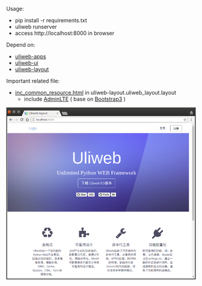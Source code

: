 Usage:

- pip install -r requirements.txt
- uliweb runserver
- access http://localhost:8000 in browser

Depend on:

- [uliweb-apps](https://github.com/limodou/uliweb-apps)
- [uliweb-ui](https://github.com/uliwebext/uliweb-ui)
- [uliweb-layout](https://github.com/uliwebext/uliweb-layout)

Important related file:
- [inc_common_resource.html](https://github.com/uliwebext/uliweb-layout/blob/master/uliweb_layout/layout/templates/layout/include/inc_common_resource.html) in uliweb-layout.uliweb_layout.layout
  - include [AdminLTE](https://adminlte.io/themes/AdminLTE/index2.html) ( base on [Bootstrap3](https://getbootstrap.com/docs/3.3/) )



![screenshot](screenshot.png)